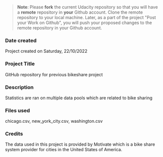 >**Note**: Please **fork** the current Udacity repository so that you will have a **remote** repository in **your** Github account. Clone the remote repository to your local machine. Later, as a part of the project "Post your Work on Github", you will push your proposed changes to the remote repository in your Github account.

### Date created
Project created on Saturday, 22/10/2022

### Project Title
GitHub repository for previous bikeshare project

### Description
Statistics are ran on multiple data pools which are related to bike sharing

### Files used
chicago.csv, new_york_city.csv, washington.csv

### Credits
The data used in this project is provided by Motivate which is 
a bike share system provider for cities in the United States of America.

